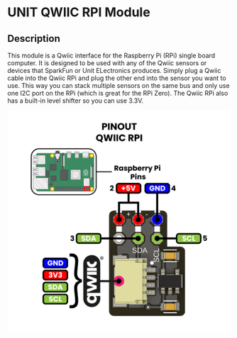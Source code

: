 # UNIT QWIIC RPI Module 


## Description

This module is a Qwiic interface for the Raspberry Pi (RPi) single board computer. It is designed to be used with any of the Qwiic sensors or devices that SparkFun or Unit ELectronics produces. Simply plug a Qwiic cable into the Qwiic RPi and plug the other end into the sensor you want to use. This way you can stack multiple sensors on the same bus and only use one I2C port on the RPi (which is great for the RPi Zero). The Qwiic RPi also has a built-in level shifter so you can use 3.3V.

<p align="center">
    <img src="./hardware/resources/UE0052-Pinout-QWIIC-RPI.jpg" alt="Qwiic RPi" width="500"/>
</p>




